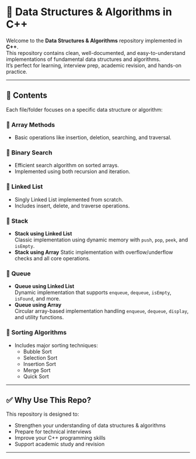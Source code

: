 # 📘 Data Structures & Algorithms in C++

Welcome to the **Data Structures & Algorithms** repository implemented in **C++**.  
This repository contains clean, well-documented, and easy-to-understand implementations of fundamental data structures and algorithms.  
It’s perfect for learning, interview prep, academic revision, and hands-on practice.

---

## 📂 Contents

Each file/folder focuses on a specific data structure or algorithm:

### 🔸 Array Methods
- Basic operations like insertion, deletion, searching, and traversal.

### 🔸 Binary Search
- Efficient search algorithm on sorted arrays.
- Implemented using both recursion and iteration.

### 🔸 Linked List
- Singly Linked List implemented from scratch.
- Includes insert, delete, and traverse operations.

### 🔸 Stack
- **Stack using Linked List**  
  Classic implementation using dynamic memory with `push`, `pop`, `peek`, and `isEmpty`.
- **Stack using Array** 
  Static implementation with overflow/underflow checks and all core operations.

### 🔸 Queue
- **Queue using Linked List**  
  Dynamic implementation that supports `enqueue`, `dequeue`, `isEmpty`, `isFound`, and more.
- **Queue using Array**  
  Circular array-based implementation handling `enqueue`, `dequeue`, `display`, and utility functions.

### 🔸 Sorting Algorithms
- Includes major sorting techniques:
  - Bubble Sort
  - Selection Sort
  - Insertion Sort
  - Merge Sort
  - Quick Sort

---

## ✅ Why Use This Repo?

This repository is designed to:

- Strengthen your understanding of data structures & algorithms
- Prepare for technical interviews
- Improve your C++ programming skills
- Support academic study and revision

---
